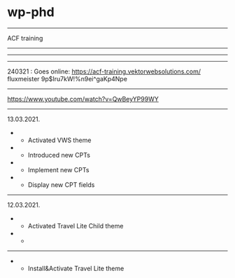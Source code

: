 # wp-phd #  
******************************************************   
ACF training  
******************************************************   

******************************************************  ******************************************************  ******************************************************  
******************************************************  ******************************************************  
240321  :   Goes online: 
https://acf-training.vektorwebsolutions.com/  
fluxmeister
9p$Iru7kW!%n9ei^gaKp4Npe
******************************************************  
https://www.youtube.com/watch?v=QwBeyYP99WY  
******************************************************  
13.03.2021.  
* * Activated VWS theme  
* * Introduced new CPTs  
* * Implement new CPTs  
* * Display new CPT fields  
******************************************************  
12.03.2021.  
* * Activated Travel Lite Child theme  
* * 
******************************************************  
* * Install&Activate Travel Lite theme  



